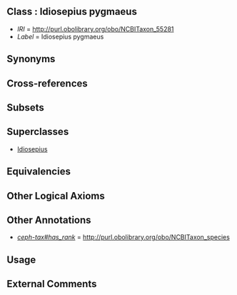 
## Class : Idiosepius pygmaeus

 * *IRI* = http://purl.obolibrary.org/obo/NCBITaxon_55281
 * *Label* = Idiosepius pygmaeus

## Synonyms


## Cross-references


## Subsets


## Superclasses

 * [Idiosepius](../../NCBITaxon/80/NCBITaxon_55280.md)

## Equivalencies


## Other Logical Axioms


## Other Annotations

 * *[ceph-tax#has_rank](../../ceph-tax#has/nk/ceph-tax#has_rank.md)* = http://purl.obolibrary.org/obo/NCBITaxon_species

## Usage


## External Comments

